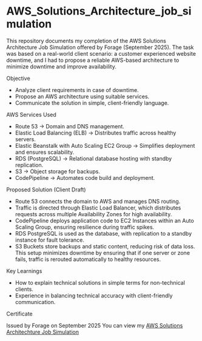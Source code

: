 # AWS_Solutions_Architecture_job_simulation
This repository documents my completion of the AWS Solutions Architecture Job Simulation offered by Forage (September 2025).
The task was based on a real-world client scenario: a customer experienced website downtime, and I had to propose a reliable AWS-based architecture to minimize downtime and improve availability.

Objective

- Analyze client requirements in case of downtime.
- Propose an AWS architecture using suitable services.
- Communicate the solution in simple, client-friendly language.

AWS Services Used

- Route 53 → Domain and DNS management.
- Elastic Load Balancing (ELB) → Distributes traffic across healthy servers.
- Elastic Beanstalk with Auto Scaling EC2 Group → Simplifies deployment and ensures scalability.
- RDS (PostgreSQL) → Relational database hosting with standby replication.
- S3 → Object storage for backups.
- CodePipeline → Automates code build and deployment.

Proposed Solution (Client Draft)

- Route 53 connects the domain to AWS and manages DNS routing.
- Traffic is directed through Elastic Load Balancer, which distributes requests across multiple Availability Zones for high availability.
- CodePipeline deploys application code to EC2 Instances within an Auto Scaling Group, ensuring resilience during traffic spikes.
- RDS PostgreSQL is used as the database, with replication to a standby instance for fault tolerance.
- S3 Buckets store backups and static content, reducing risk of data loss.
This setup minimizes downtime by ensuring that if one server or zone fails, traffic is rerouted automatically to healthy resources.

Key Learnings

- How to explain technical solutions in simple terms for non-technical clients.
- Experience in balancing technical accuracy with client-friendly communication.

Certificate

Issued by Forage on September 2025
You can view my [AWS Solutions Architechture Job Simulation](https://forage-uploads-prod.s3.amazonaws.com/completion-certificates/pmnMSL4QiQ9JCgE3W/kkE9HyeNcw6rwCRGw_pmnMSL4QiQ9JCgE3W_68c1facde927094fbe809217_1757674415411_completion_certificate.pdf)
